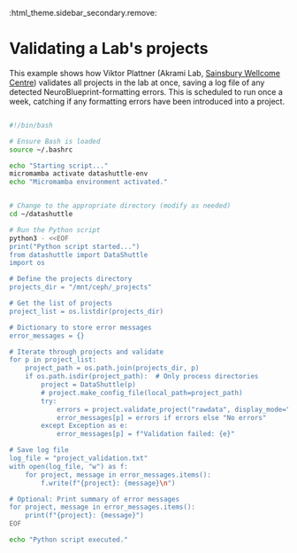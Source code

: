 :html_theme.sidebar_secondary.remove:

# Validating a Lab's projects

This example shows how Viktor Plattner (Akrami Lab, [Sainsbury Wellcome Centre](https://www.sainsburywellcome.org/web/)) validates
all projects in the lab at once, saving a log file of any detected NeuroBlueprint-formatting errors.
This is scheduled to run once a week, catching if any formatting errors have been introduced into a project.


```bash

#!/bin/bash

# Ensure Bash is loaded
source ~/.bashrc

echo "Starting script..."
micromamba activate datashuttle-env
echo "Micromamba environment activated."


# Change to the appropriate directory (modify as needed)
cd ~/datashuttle

# Run the Python script
python3 - <<EOF
print("Python script started...")
from datashuttle import DataShuttle
import os

# Define the projects directory
projects_dir = "/mnt/ceph/_projects"

# Get the list of projects
project_list = os.listdir(projects_dir)

# Dictionary to store error messages
error_messages = {}

# Iterate through projects and validate
for p in project_list:
    project_path = os.path.join(projects_dir, p)
    if os.path.isdir(project_path):  # Only process directories
        project = DataShuttle(p)
        # project.make_config_file(local_path=project_path)
        try:
            errors = project.validate_project("rawdata", display_mode="print", strict_mode=True)
            error_messages[p] = errors if errors else "No errors"
        except Exception as e:
            error_messages[p] = f"Validation failed: {e}"

# Save log file
log_file = "project_validation.txt"
with open(log_file, "w") as f:
    for project, message in error_messages.items():
        f.write(f"{project}: {message}\n")

# Optional: Print summary of error messages
for project, message in error_messages.items():
    print(f"{project}: {message}")
EOF

echo "Python script executed."
```
